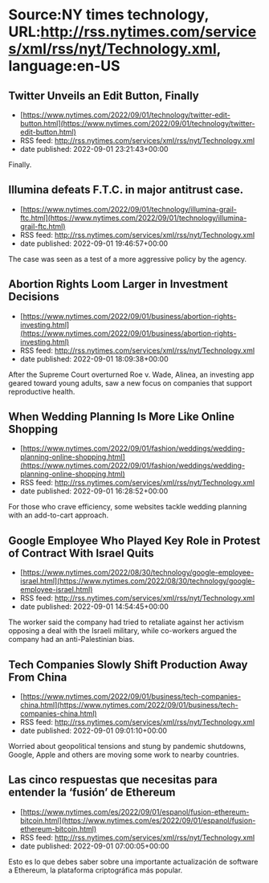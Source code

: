 # Source:NY times technology, URL:http://rss.nytimes.com/services/xml/rss/nyt/Technology.xml, language:en-US

## Twitter Unveils an Edit Button, Finally
 - [https://www.nytimes.com/2022/09/01/technology/twitter-edit-button.html](https://www.nytimes.com/2022/09/01/technology/twitter-edit-button.html)
 - RSS feed: http://rss.nytimes.com/services/xml/rss/nyt/Technology.xml
 - date published: 2022-09-01 23:21:43+00:00

Finally.

## Illumina defeats F.T.C. in major antitrust case.
 - [https://www.nytimes.com/2022/09/01/technology/illumina-grail-ftc.html](https://www.nytimes.com/2022/09/01/technology/illumina-grail-ftc.html)
 - RSS feed: http://rss.nytimes.com/services/xml/rss/nyt/Technology.xml
 - date published: 2022-09-01 19:46:57+00:00

The case was seen as a test of a more aggressive policy by the agency.

## Abortion Rights Loom Larger in Investment Decisions
 - [https://www.nytimes.com/2022/09/01/business/abortion-rights-investing.html](https://www.nytimes.com/2022/09/01/business/abortion-rights-investing.html)
 - RSS feed: http://rss.nytimes.com/services/xml/rss/nyt/Technology.xml
 - date published: 2022-09-01 18:09:38+00:00

After the Supreme Court overturned Roe v. Wade, Alinea, an investing app geared toward young adults, saw a new focus on companies that support reproductive health.

## When Wedding Planning Is More Like Online Shopping
 - [https://www.nytimes.com/2022/09/01/fashion/weddings/wedding-planning-online-shopping.html](https://www.nytimes.com/2022/09/01/fashion/weddings/wedding-planning-online-shopping.html)
 - RSS feed: http://rss.nytimes.com/services/xml/rss/nyt/Technology.xml
 - date published: 2022-09-01 16:28:52+00:00

For those who crave efficiency, some websites tackle wedding planning with an add-to-cart approach.

## Google Employee Who Played Key Role in Protest of Contract With Israel Quits
 - [https://www.nytimes.com/2022/08/30/technology/google-employee-israel.html](https://www.nytimes.com/2022/08/30/technology/google-employee-israel.html)
 - RSS feed: http://rss.nytimes.com/services/xml/rss/nyt/Technology.xml
 - date published: 2022-09-01 14:54:45+00:00

The worker said the company had tried to retaliate against her activism opposing a deal with the Israeli military, while co-workers argued the company had an anti-Palestinian bias.

## Tech Companies Slowly Shift Production Away From China
 - [https://www.nytimes.com/2022/09/01/business/tech-companies-china.html](https://www.nytimes.com/2022/09/01/business/tech-companies-china.html)
 - RSS feed: http://rss.nytimes.com/services/xml/rss/nyt/Technology.xml
 - date published: 2022-09-01 09:01:10+00:00

Worried about geopolitical tensions and stung by pandemic shutdowns, Google, Apple and others are moving some work to nearby countries.

## Las cinco respuestas que necesitas para entender la ‘fusión’ de Ethereum
 - [https://www.nytimes.com/es/2022/09/01/espanol/fusion-ethereum-bitcoin.html](https://www.nytimes.com/es/2022/09/01/espanol/fusion-ethereum-bitcoin.html)
 - RSS feed: http://rss.nytimes.com/services/xml/rss/nyt/Technology.xml
 - date published: 2022-09-01 07:00:05+00:00

Esto es lo que debes saber sobre una importante actualización de software a Ethereum, la plataforma criptográfica más popular.

